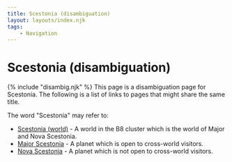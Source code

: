 ```yaml
---
title: Scestonia (disambiguation)
layout: layouts/index.njk
tags:
    - Navigation
---
```

<div class="text-center"><h1>Scestonia (disambiguation)</h1></div>

<div class="alert alert-info shadow-lg mb-5">
    <div>
        {% include "disambig.njk" %}
        <span>
        This page is a disambiguation page for Scestonia. The following is a list of links to pages that might share the same title.
        </span>
    </div>
</div>

The word "Scestonia" may refer to:
* <a href="/docs/world/scestonia/world/">Scestonia (world)</a> - A world in the B8 cluster which is the world of Major and Nova Scestonia.
* <a href="/docs/world/scestonia/major/">Major Scestonia</a> - A planet which is open to cross-world visitors.
* <a href="/docs/world/scestonia/nova/">Nova Scestonia</a> - A planet which is not open to cross-world visitors.